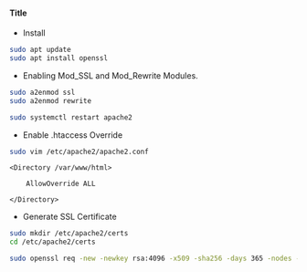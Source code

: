#### Title

* Install

```bash
sudo apt update
sudo apt install openssl
```

* Enabling Mod_SSL and Mod_Rewrite Modules.

```bash
sudo a2enmod ssl
sudo a2enmod rewrite
```

```bash
sudo systemctl restart apache2
```

* Enable .htaccess Override

```bash
sudo vim /etc/apache2/apache2.conf
```

```vim
<Directory /var/www/html>

    AllowOverride ALL

</Directory>
```

* Generate SSL Certificate

```bash
sudo mkdir /etc/apache2/certs
cd /etc/apache2/certs
```

```bash
sudo openssl req -new -newkey rsa:4096 -x509 -sha256 -days 365 -nodes -out apache.crt -keyout apache.key
```

